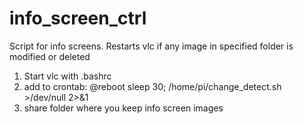 # info_screen_ctrl
Script for info screens. Restarts vlc if any image in specified folder is modified or deleted

1. Start vlc with .bashrc
2. add to crontab: @reboot sleep 30; /home/pi/change_detect.sh >/dev/null 2>&1
3. share folder where you keep info screen images
